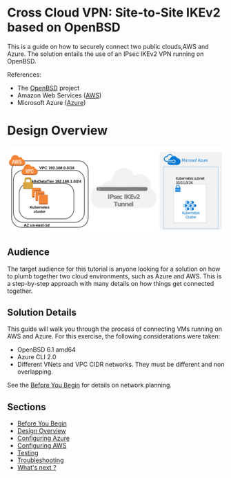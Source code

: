 # Cross Cloud VPN: Site-to-Site IKEv2 based on OpenBSD

This is a guide on how to securely connect two public clouds,AWS and Azure. The solution entails the use of an IPsec IKEv2 VPN running on OpenBSD.

References:

* The [OpenBSD](https://www.openbsd.org/) project
* Amazon Web Services ([AWS](https://aws.amazon.com/))
* Microsoft Azure ([Azure](https://azure.microsoft.com/))

# Design Overview
![End to End topology](sections/images/topology.png)


## Audience

The target audience for this tutorial is anyone looking for a solution on how to plumb together two cloud environments, such as Azure and AWS. This is a 
step-by-step approach with many details on how things get connected together.

## Solution Details

This guide will walk you through the process of connecting VMs running on AWS and Azure. For this exercise, the following considerations were taken:

* OpenBSD 6.1 amd64
* Azure CLI 2.0
* Different VNets and VPC CIDR networks. They must be different and non overlapping. 

See the [Before You Begin](sections/01-before-you-begin.md) for details on network planning.
   
## Sections

- [Before You Begin](sections/01-before-you-begin.md)
- [Design Overview](sections/design.md)
- [Configuring Azure](sections/02-configuring-azure.md)
- [Configuring AWS](sections/03-configuring-aws.md)
- [Testing](sections/04-plumbing.md)
- [Troubleshooting](sections/05-troubleshooting.md)
- [What's next ?](sections/06-next.md)
